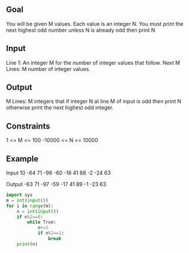 ## Goal

You will be given M values. Each value is an integer N. You must print the next highest odd number unless N is already odd then print N

## Input
Line 1: An integer M for the number of integer values that follow.
Next M Lines: M number of integer values.

## Output
M Lines: M integers that if integer N at line M of input is odd then print N otherwise print the next highest odd integer.

## Constraints
1 <= M <= 100
-10000 <= N <= 10000

## Example
Input
10
-64
71
-98
-60
-18
41
88
-2
-24
63

Output
-63
71
-97
-59
-17
41
89
-1
-23
63

```py
import sys
m = int(input())
for i in range(m):
    n = int(input())
    if n%2==0:
        while True:
            n+=1
            if n%2==1:
                break
    print(n)
```